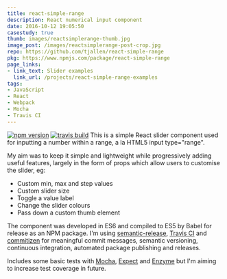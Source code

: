 ```yaml
---
title: react-simple-range
description: React numerical input component
date: 2016-10-12 19:05:50
casestudy: true
thumb: images/reactsimplerange-thumb.jpg
image_post: /images/reactsimplerange-post-crop.jpg
repo: https://github.com/tjallen/react-simple-range
pkg: https://www.npmjs.com/package/react-simple-range
page_links:
- link_text: Slider examples
  link_url: /projects/react-simple-range-examples
tags:
- JavaScript
- React
- Webpack
- Mocha
- Travis CI
---
```

[![npm version](https://img.shields.io/npm/v/react-simple-range.svg?style=flat)](https://www.npmjs.com/package/react-simple-range)
[![travis build](https://img.shields.io/travis/tjallen/react-simple-range.svg?style=flat)](https://travis-ci.org/tjallen/react-simple-range)
This is a simple React slider component used for inputting a number within a range, a la HTML5 input type="range".

My aim was to keep it simple and lightweight while progressively adding useful features, largely in the form of props which allow users to customise the slider, eg:

- Custom min, max and step values
- Custom slider size
- Toggle a value label
- Change the slider colours
- Pass down a custom thumb element

The component was developed in ES6 and compiled to ES5 by Babel for release as an NPM package. I'm using [semantic-release](https://github.com/semantic-release/semantic-release), [Travis CI](https://travis-ci.org/) and [commitizen](https://github.com/commitizen/cz-cli) for meaningful commit messages, semantic versioning, continuous integration, automated package publishing and releases.

Includes some basic tests with [Mocha](https://mochajs.org/), [Expect](https://github.com/mjackson/expect) and [Enzyme](https://github.com/airbnb/enzyme) but I'm aiming to increase test coverage in future.